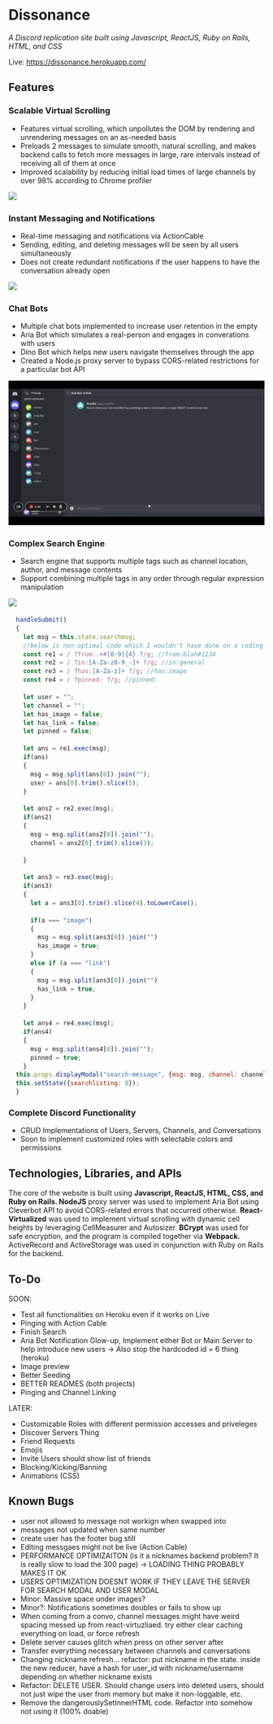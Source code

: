 # Dissonance
_A Discord replication site built using Javascript, ReactJS, Ruby on Rails, HTML, and CSS_

Live: https://dissonance.herokuapp.com/

## Features

### Scalable Virtual Scrolling
- Features virtual scrolling, which unpollutes the DOM by rendering and unrendering messages on an as-needed basis
- Preloads 2 messages to simulate smooth, natural scrolling, and makes backend calls to fetch more messages in large, rare intervals instead of receiving all of them at once
- Improved scalability by reducing initial load times of large channels by over 98% according to Chrome profiler

![](https://github.com/ForgoneReality/gif_dump/blob/master/Dissonance%20-%2020%20September%202022%20(2).gif)

### Instant Messaging and Notifications
- Real-time messaging and notifications via ActionCable
- Sending, editing, and deleting messages will be seen by all users simultaneously
- Does not create redundant notifications if the user happens to have the conversation already open

![](https://github.com/ForgoneReality/gif_dump/blob/master/Dissonance%20-%2020%20September%202022.gif)

### Chat Bots
- Multiple chat bots implemented to increase user retention in the empty 
- Aria Bot which simulates a real-person and engages in converations with users
- Dino Bot which helps new users navigate themselves through the app
- Created a Node.js proxy server to bypass CORS-related restrictions for a particular bot API

![](https://github.com/ForgoneReality/gif_dump/blob/master/Dissonance%20-%2020%20September%202022%20(3).gif)


### Complex Search Engine
- Search engine that supports multiple tags such as channel location, author, and message contents
- Support combining multiple tags in any order through regular expression manipulation

![](https://github.com/ForgoneReality/gif_dump/blob/master/video-convert-1663735240395%20(1)%20(1).gif)

```javascript
  handleSubmit()
  {
    let msg = this.state.searchmsg;
    //below is non-optimal code which I wouldn't have done on a coding challenge but more than suffices for the purpose of the project
    const re1 = / ?from:.+#[0-9]{4} ?/g; //from:blah#1234
    const re2 = / ?in:[A-Za-z0-9_-]+ ?/g; //in:general
    const re3 = / ?has:[A-Za-z]+ ?/g; //has:image
    const re4 = / ?pinned: ?/g; //pinned:

    let user = "";
    let channel = "";
    let has_image = false;
    let has_link = false;
    let pinned = false;

    let ans = re1.exec(msg);
    if(ans)
    {
      msg = msg.split(ans[0]).join("");
      user = ans[0].trim().slice(5);
    }

    let ans2 = re2.exec(msg);
    if(ans2)
    {
      msg = msg.split(ans2[0]).join("");
      channel = ans2[0].trim().slice(3);

    }
    
    let ans3 = re3.exec(msg);
    if(ans3)
    {
      let a = ans3[0].trim().slice(4).toLowerCase();

      if(a === "image")
      {
        msg = msg.split(ans3[0]).join("")
        has_image = true;
      }
      else if (a === "link")
      {
        msg = msg.split(ans3[0]).join("")
        has_link = true;
      }
    }
    
    let ans4 = re4.exec(msg);
    if(ans4)
    {
      msg = msg.split(ans4[0]).join("");
      pinned = true;
    }
  this.props.displayModal("search-message", {msg: msg, channel: channel, has_image: has_image, has_link: has_link, pinned: pinned, user: user})
  this.setState({searchlisting: 0});
  }
```

### Complete Discord Functionality 
- CRUD Implementations of Users, Servers, Channels, and Conversations
- Soon to implement customized roles with selectable colors and permissions 

## Technologies, Libraries, and APIs
The core of the website is built using **Javascript, ReactJS, HTML, CSS, and Ruby on Rails. NodeJS** proxy server was used to implement Aria Bot using Cleverbot API to avoid CORS-related errors that occurred otherwise. **React-Virtualized** was used to implement virtual scrolling with dynamic cell heights by leveraging CellMeasurer and Autosizer. **BCrypt** was used for safe encryption, and the program is compiled together via **Webpack.** ActiveRecord and ActiveStorage was used in conjunction with Ruby on Rails for the backend.

## To-Do

SOON:
- Test all functionalities on Heroku even if it works on Live
- Pinging with Action Cable
- Finish Search 
- Aria Bot Notification Glow-up, Implement either Bot or Main Server to help introduce new users -> Also stop the hardcoded id = 6 thing (heroku)
- Image preview
- Better Seeding
- BETTER READMES (both projects)
- Pinging and Channel Linking

LATER:
- Customizable Roles with different permission accesses and priveleges
- Discover Servers Thing
- Friend Requests
- Emojis
- Invite Users should show list of friends
- Blocking/Kicking/Banning
- Animations (CSS)


## Known Bugs 
- user not allowed to message not workign when swapped into
- messages not updated when same number
- create user has the footer bug still
- Editing messgaes might not be live (Action Cable)
- PERFORMANCE OPTIMIZAITON (is it a nicknames backend problem? It is really slow to load the 300 page) -> LOADING THING PROBABLY MAKES IT OK
- USERS OPTIMIZATION DOESNT WORK IF THEY LEAVE THE SERVER FOR SEARCH MODAL AND USER MODAL
- Minor: Massive space under images?
- Minor?: Notifications sometimes doubles or fails to show up
- When coming from a convo, channel messages might have weird spacing messed up from react-virtuzliaed. try either clear caching everything on load, or force refresh
- Delete server causes glitch when press on other server after
- Transfer everything necessary between channels and conversations
- Changing nickname refresh... refactor: put nickname in the state. inside the new reducer, have a hash for user_id with nickname/username depending on whether nickname exists
- Refactor: DELETE USER. Should change users into deleted users, should not just wipe the user from memory but make it non-loggable, etc.
- Remove the dangerouslySetInnerHTML code. Refactor into somehow not using it (100% doable)
